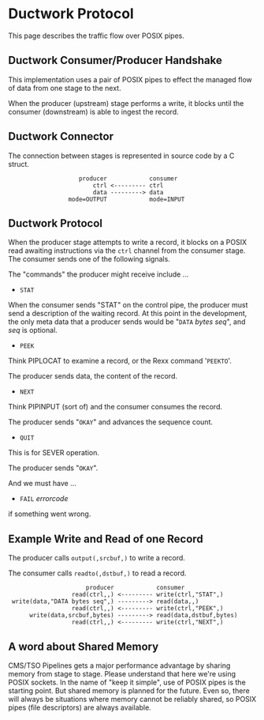 # Ductwork Protocol

This page describes the traffic flow over POSIX pipes.

## Ductwork Consumer/Producer Handshake

This implementation uses a pair of POSIX pipes
to effect the managed flow of data from one stage to the next.

When the producer (upstream) stage performs a write,
it blocks until the consumer (downstream) is able to ingest
the record.

## Ductwork Connector

The connection between stages is represented in source code by a C struct.


                        producer            consumer
                            ctrl <--------- ctrl
                            data ---------> data
                     mode=OUTPUT            mode=INPUT


## Ductwork Protocol

When the producer stage attempts to write a record,
it blocks on a POSIX read awaiting instructions via the `ctrl` channel
from the consumer stage. The consumer sends one of the following signals.

The "commands" the producer might receive include ...

* `STAT`

When the consumer sends "STAT" on the control pipe,
the producer must send a description of the waiting record.
At this point in the development, the only meta data that a
producer sends would be "`DATA` *bytes* *seq*", and *seq*
is optional.

* `PEEK`

Think PIPLOCAT to examine a record, or the Rexx command '`PEEKTO`'.

The producer sends data, the content of the record.

* `NEXT`

Think PIPINPUT (sort of) and the consumer consumes the record.

The producer sends "`OKAY`" and advances the sequence count.

* `QUIT`

This is for SEVER operation.

The producer sends "`OKAY`".

And we must have ...

* `FAIL` *errorcode*

if something went wrong.

## Example Write and Read of one Record

The producer calls `output(,srcbuf,)` to write a record.

The consumer calls `readto(,dstbuf,)` to read a record.

                          producer            consumer
                      read(ctrl,,) <--------- write(ctrl,"STAT",)
     write(data,"DATA bytes seq",) ---------> read(data,,)
                      read(ctrl,,) <--------- write(ctrl,"PEEK",)
          write(data,srcbuf,bytes) ---------> read(data,dstbuf,bytes)
                      read(ctrl,,) <--------- write(ctrl,"NEXT",)

## A word about Shared Memory

CMS/TSO Pipelines gets a major performance advantage by sharing memory
from stage to stage. Please understand that here we're using POSIX sockets.
In the name of "keep it simple", use of POSIX pipes is the starting point.
But shared memory is planned for the future. Even so, there will always
be situations where memory cannot be reliably shared, so POSIX pipes
(file descriptors) are always available.


